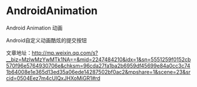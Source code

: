 # AndroidAnimation
Android Animation 动画

Android自定义动画酷炫的提交按钮

文章地址：http://mp.weixin.qq.com/s?__biz=MzIwMzYwMTk1NA==&mid=2247484210&idx=1&sn=5551259f0152cb570f96e5764930706e&chksm=96cda27fa1ba2b6959df45699e84a0cc3c741b64008e1e365d13ed35a06ede14287502bf0ac2&mpshare=1&scene=23&srcid=0504Eez7m4cUlQxJHXoMiGR1#rd